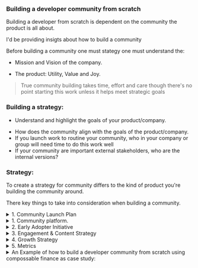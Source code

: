 ### Building a developer community from scratch

Building a developer from scratch is dependent on the community the product is all about.

I'd be providing insigts about how to build a community

Before building a community one must stategy one must understand the:

- Mission and Vision of the company.

- The product: Utility, Value and Joy.

> True community building takes time, effort and care though there's no point starting this work unless it helps meet strategic goals

### Building a strategy:

- Understand and highlight the goals of your product/company.

* How does the community align with the goals of the product/company.
* If you launch work to routine your community, who in your company or group will need time to do this work well
* If your community are important external stakeholders, who are the internal versions?

### Strategy:

To create a strategy for community differs to the kind of product you're building the community around.

There key things to take into consideration when building a community.

<details>
    <summary>1. Community Launch Plan</summary>
    <P>
    1. Defining the target audience.
    2. The need of the audience. (Painpoint, Roadblocks)
    3. The Value and solutions the product will provide.
    4. Community Name.(Most cases the product name).
    5. The community value statement.
    </p>

</details>

<details>
    <summary>1. Community platform.</summary>

</details>

<details>
    <summary>2. Early Adopter Initiative</summary>
    <p>
    <ol>
        <li> 1. What is an adopter</li>
        <li> 2. Who the product identify as an early adopter</li>
        <li> 3. Launch out period</li>
        <li> 4. Reach out via mail or anything</li>
        <li> 5. Onboarding process</li>
        <li> 7. BULABALU</li>
    </ol>
    </p>

</details>

<details>
    <summary>3. Engagement & Content Strategy</summary>
    <p>
    * Contents
    * Rewards
    </p>

</details>

<details>
    <summary>4. Growth Strategy</summary>

</details>

<details>
    <summary>5. Metrics</summary>

</details>

<details>
    <summary>An Example of how to build a developer community from scratch using compossable finance as case study:</summary>
<p>

#### We can hide anything, even code!

```ruby
   puts "Hello World"
```

</p>
</details>
